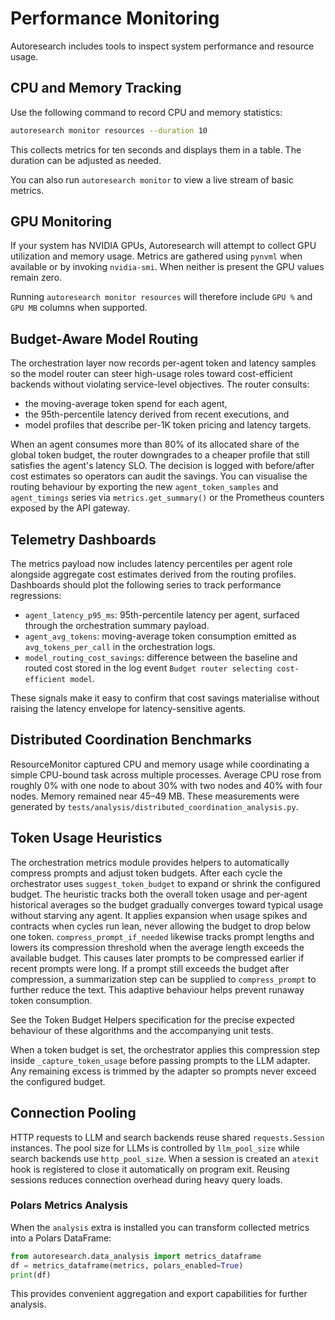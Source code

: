 # Performance Monitoring

Autoresearch includes tools to inspect system performance and resource usage.

## CPU and Memory Tracking

Use the following command to record CPU and memory statistics:

```bash
autoresearch monitor resources --duration 10
```

This collects metrics for ten seconds and displays them in a table. The
duration can be adjusted as needed.

You can also run `autoresearch monitor` to view a live stream of basic metrics.

## GPU Monitoring

If your system has NVIDIA GPUs, Autoresearch will attempt to collect GPU
utilization and memory usage. Metrics are gathered using `pynvml` when
available or by invoking `nvidia-smi`. When neither is present the GPU values
remain zero.

Running `autoresearch monitor resources` will therefore include ``GPU %`` and
``GPU MB`` columns when supported.

## Budget-Aware Model Routing

The orchestration layer now records per-agent token and latency samples so the
model router can steer high-usage roles toward cost-efficient backends without
violating service-level objectives. The router consults:

- the moving-average token spend for each agent,
- the 95th-percentile latency derived from recent executions, and
- model profiles that describe per-1K token pricing and latency targets.

When an agent consumes more than 80% of its allocated share of the global token
budget, the router downgrades to a cheaper profile that still satisfies the
agent's latency SLO. The decision is logged with before/after cost estimates so
operators can audit the savings. You can visualise the routing behaviour by
exporting the new `agent_token_samples` and `agent_timings` series via
`metrics.get_summary()` or the Prometheus counters exposed by the API gateway.

## Telemetry Dashboards

The metrics payload now includes latency percentiles per agent role alongside
aggregate cost estimates derived from the routing profiles. Dashboards should
plot the following series to track performance regressions:

- `agent_latency_p95_ms`: 95th-percentile latency per agent, surfaced through
  the orchestration summary payload.
- `agent_avg_tokens`: moving-average token consumption emitted as
  ``avg_tokens_per_call`` in the orchestration logs.
- `model_routing_cost_savings`: difference between the baseline and routed cost
  stored in the log event `Budget router selecting cost-efficient model`.

These signals make it easy to confirm that cost savings materialise without
raising the latency envelope for latency-sensitive agents.

## Distributed Coordination Benchmarks

ResourceMonitor captured CPU and memory usage while coordinating a simple
CPU-bound task across multiple processes. Average CPU rose from roughly 0%
with one node to about 30% with two nodes and 40% with four nodes. Memory
remained near 45–49 MB. These measurements were generated by
`tests/analysis/distributed_coordination_analysis.py`.

## Token Usage Heuristics

The orchestration metrics module provides helpers to automatically compress
prompts and adjust token budgets. After each cycle the orchestrator uses
`suggest_token_budget` to expand or shrink the configured budget. The heuristic
tracks both the overall token usage and per-agent historical averages so the
budget gradually converges toward typical usage without starving any agent. It
applies expansion when usage spikes and contracts when cycles run lean, never
allowing the budget to drop below one token. `compress_prompt_if_needed`
likewise tracks prompt lengths and lowers its compression threshold when the
average length exceeds the available budget. This causes later prompts to be
compressed earlier if recent prompts were long. If a prompt still exceeds the
budget after compression, a summarization step can be supplied to
``compress_prompt`` to further reduce the text. This adaptive behaviour helps
prevent runaway token consumption.

See the Token Budget Helpers specification for the precise expected
behaviour of these algorithms and the accompanying unit tests.

When a token budget is set, the orchestrator applies this compression step
inside ``_capture_token_usage`` before passing prompts to the LLM adapter.
Any remaining excess is trimmed by the adapter so prompts never exceed the
configured budget.

## Connection Pooling

HTTP requests to LLM and search backends reuse shared `requests.Session`
instances. The pool size for LLMs is controlled by `llm_pool_size` while search
backends use `http_pool_size`. When a session is created an `atexit` hook is
registered to close it automatically on program exit. Reusing sessions reduces
connection overhead during heavy query loads.

### Polars Metrics Analysis

When the `analysis` extra is installed you can transform collected metrics into
a Polars DataFrame:

```python
from autoresearch.data_analysis import metrics_dataframe
df = metrics_dataframe(metrics, polars_enabled=True)
print(df)
```

This provides convenient aggregation and export capabilities for further
analysis.

